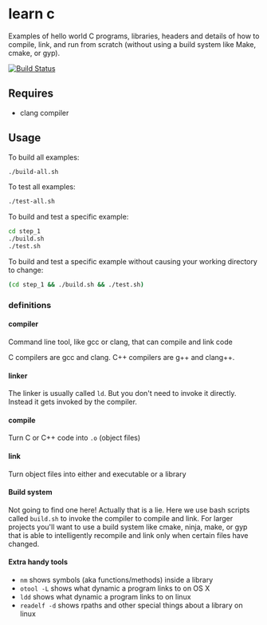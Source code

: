 # learn c

Examples of hello world C programs, libraries, headers and details of how to compile, link, and run from scratch (without using a build system like Make, cmake, or gyp).

[![Build Status](https://travis-ci.org/springmeyer/learn-c.svg?branch=master)](https://travis-ci.org/springmeyer/learn-c)

## Requires

 - clang compiler

## Usage

To build all examples:

```sh
./build-all.sh
```

To test all examples:

```sh
./test-all.sh
```

To build and test a specific example:

```sh
cd step_1
./build.sh
./test.sh
```

To build and test a specific example without causing your
working directory to change:

```sh
(cd step_1 && ./build.sh && ./test.sh)
```
### definitions

#### compiler

Command line tool, like gcc or clang, that can compile and link code

C compilers are gcc and clang. C++ compilers are g++ and clang++.

#### linker

The linker is usually called `ld`. But you don't need to invoke it directly. Instead it gets invoked by the compiler.

#### compile

Turn C or C++ code into `.o` (object files)

#### link

Turn object files into either and executable or a library

#### Build system

Not going to find one here! Actually that is a lie. Here we use bash scripts called `build.sh` to invoke the compiler to compile and link. For larger projects you'll want to use a build system like cmake, ninja, make, or gyp that is able to intelligently recompile and link only when certain files have changed.

#### Extra handy tools

 - `nm` shows symbols (aka functions/methods) inside a library
 - `otool -L` shows what dynamic a program links to on OS X
 - `ldd` shows what dynamic a program links to on linux
 - `readelf -d` shows rpaths and other special things about a library on linux

